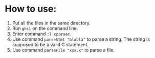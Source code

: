 # How to use:
1. Put all the files in the same directory.
2. Run `ghci` on the command line.
3. Enter command `:l cparser`.
4. Use command `parseStmt "blabla"` to parse a string. The string is supposed to be a valid C statement.
5. Use command `parseFile "xxx.x"` to parse a file.

